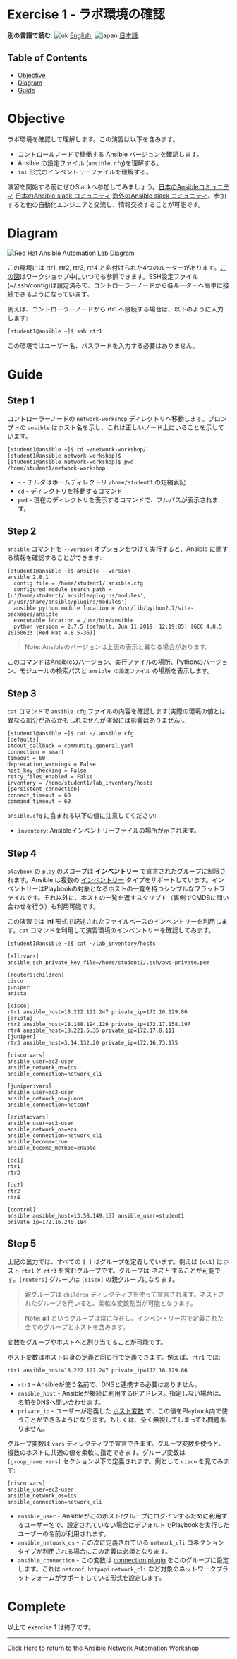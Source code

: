 # Exercise 1 - ラボ環境の確認

**別の言語で読む**: ![uk](../../../images/uk.png) [English](README.md),  ![japan](../../../images/japan.png) [日本語](README.ja.md).

## Table of Contents

- [Objective](#objective)
- [Diagram](#diagram)
- [Guide](#guide)

# Objective

ラボ環境を確認して理解します。この演習は以下を含みます。
- コントロールノードで稼働する Ansible バージョンを確認します。
- Ansible の設定ファイル (`ansible.cfg`)を理解する。
- `ini` 形式のインベントリーファイルを理解する。

演習を開始する前にぜひSlackへ参加してみましょう。[日本のAnsibleコミュニティ](https://ansible-users.connpass.com) [日本のAnsible slack コミュニティ](https://ansiblejp.slack.com/join/shared_invite/enQtNzQwNTEyNTc2Mjc3LTRmYzBkY2FhM2RhOGIzNjVhYTczMDdiODY0YWFiMjdmMGRkNGJiZDYzN2I4M2NjZDA5MjkxYzU3ZWQyMzFhYjU) [海外のAnsible slack コミュニティ](https://join.slack.com/t/ansiblenetwork/shared_invite/zt-3zeqmhhx-zuID9uJqbbpZ2KdVeTwvzw)。参加すると他の自動化エンジニアと交流し、情報交換することが可能です。

# Diagram

![Red Hat Ansible Automation Lab Diagram](../../../images/network_diagram.png)

この環境には rtr1, rtr2, rtr3, rtr4 と名付けられた4つのルーターがあります。[この図](../README.ja.md)はワークショップ中にいつでも参照できます。SSH設定ファイル (~/.ssh/config)は設定済みで、コントローラーノードから各ルーターへ簡単に接続できるようになっています。

例えば、コントローラーノードから rtr1 へ接続する場合は、以下のように入力します:

```bash
[student1@ansible ~]$ ssh rtr1
```

この環境ではユーザー名、パスワードを入力する必要はありません。

# Guide

## Step 1

コントローラーノードの `network-workshop` ディレクトリへ移動します。プロンプトの `ansible` はホスト名を示し、これは正しいノード上にいることを示しています。

```
[student1@ansible ~]$ cd ~/network-workshop/
[student1@ansible network-workshop]$
[student1@ansible network-workshop]$ pwd
/home/student1/network-workshop
```
 - `~` - チルダはホームディレクトリ `/home/student1` の短縮表記
 - `cd` - ディレクトリを移動するコマンド
 - `pwd` - 現在のディレクトリを表示するコマンドで、フルパスが表示されます。

## Step 2

`ansible` コマンドを `--version` オプションをつけて実行すると、Ansible に関する情報を確認することができます:

```
[student1@ansible ~]$ ansible --version
ansible 2.8.1
  config file = /home/student1/.ansible.cfg
  configured module search path = [u'/home/student1/.ansible/plugins/modules', u'/usr/share/ansible/plugins/modules']
  ansible python module location = /usr/lib/python2.7/site-packages/ansible
  executable location = /usr/bin/ansible
  python version = 2.7.5 (default, Jun 11 2019, 12:19:05) [GCC 4.8.5 20150623 (Red Hat 4.8.5-36)]
```

> Note: Ansibleのバージョンは上記の表示と異なる場合があります。

このコマンドはAnsibleのバージョン、実行ファイルの場所、Pythonのバージョン、モジュールの検索パスと `ansible の設定ファイル` の場所を表示します。

## Step 3

`cat` コマンドで `ansible.cfg` ファイルの内容を確認します(実際の環境の値とは異なる部分があるかもしれませんが演習には影響はありません)。

```
[student1@ansible ~]$ cat ~/.ansible.cfg
[defaults]
stdout_callback = community.general.yaml
connection = smart
timeout = 60
deprecation_warnings = False
host_key_checking = False
retry_files_enabled = False
inventory = /home/student1/lab_inventory/hosts
[persistent_connection]
connect_timeout = 60
command_timeout = 60
```

`ansible.cfg` に含まれる以下の値に注意してください:

 - `inventory`: Ansibleインベントリーファイルの場所が示されます。

## Step 4

`playbook` の `play` のスコープは **インベントリー** で宣言されたグループに制限されます。Ansible は複数の [インベントリー](http://docs.ansible.com/ansible/latest/intro_inventory.html) タイプをサポートしています。インベントリーはPlaybookの対象となるホストの一覧を持つシンプルなフラットファイルです。それ以外に、ホストの一覧を返すスクリプト（裏側でCMDBに問い合わせを行う）も利用可能です。

この演習では **ini** 形式で記述されたファイルベースのインベントリーを利用します。`cat` コマンドを利用して演習環境のインベントリーを確認してみます。

```bash
[student1@ansible ~]$ cat ~/lab_inventory/hosts
```

```
[all:vars]
ansible_ssh_private_key_file=/home/student1/.ssh/aws-private.pem

[routers:children]
cisco
juniper
arista

[cisco]
rtr1 ansible_host=18.222.121.247 private_ip=172.16.129.86
[arista]
rtr2 ansible_host=18.188.194.126 private_ip=172.17.158.197
rtr4 ansible_host=18.221.5.35 private_ip=172.17.8.111
[juniper]
rtr3 ansible_host=3.14.132.20 private_ip=172.16.73.175

[cisco:vars]
ansible_user=ec2-user
ansible_network_os=ios
ansible_connection=network_cli

[juniper:vars]
ansible_user=ec2-user
ansible_network_os=junos
ansible_connection=netconf

[arista:vars]
ansible_user=ec2-user
ansible_network_os=eos
ansible_connection=network_cli
ansible_become=true
ansible_become_method=enable

[dc1]
rtr1
rtr3

[dc2]
rtr2
rtr4

[control]
ansible ansible_host=13.58.149.157 ansible_user=student1 private_ip=172.16.240.184
```

## Step 5

上記の出力では、すべての `[ ]` はグループを定義しています。例えば `[dc1]` はホスト `rtr1` と `rtr3` を含むグループです。グループは _ネスト_ することが可能です。`[routers]` グループは `[cisco]` の親グループになります。

> 親グループは `children` ディレクティブを使って宣言されます。ネストされたグループを用いると、柔軟な変数割当が可能となります。


> Note: **all** というグループは常に存在し、インベントリー内で定義された全てのグループとホストを含みます。


変数をグループやホストへと割り当てることが可能です。

ホスト変数はホスト自身の定義と同じ行で定義できます。例えば、`rtr1` では:

```
rtr1 ansible_host=18.222.121.247 private_ip=172.16.129.86
```

 - `rtr1` - Ansibleが使う名前で、DNSと連携する必要はありません。
 - `ansible_host` - Ansibleが接続に利用するIPアドレス。指定しない場合は、名前をDNSへ問い合わせます。
 - `private_ip` - ユーザーが定義した [ホスト変数](http://docs.ansible.com/ansible/latest/intro_inventory.html#host-variables) で、この値をPlaybook内で使うことができるようになります。もしくは、全く無視してしまっても問題ありません。

グループ変数は `vars` ディレクティブで宣言できます。グループ変数を使うと、複数のホストに共通の値を柔軟に指定できます。グループ変数は `[group_name:vars]` セクション以下で定義されます。例として `cisco` を見てみます:

```
[cisco:vars]
ansible_user=ec2-user
ansible_network_os=ios
ansible_connection=network_cli
```

 - `ansible_user` - Ansibleがこのホスト/グループにログインするために利用するユーザー名で、設定されていない場合はデフォルトでPlaybookを実行したユーザーの名前が利用されます。
 - `ansible_network_os` - この次に定義されている `network_cli` コネクションタイプが利用される場合にこの定義は必須となります。
 - `ansible_connection` - この変数は [connection plugin](https://docs.ansible.com/ansible/latest/plugins/connection.html) をこのグループに設定します。これは `netconf`, `httpapi` `network_cli` など対象のネットワークプラットフォームがサポートしている形式を設定します。


# Complete

以上で exercise 1 は終了です。

---
[Click Here to return to the Ansible Network Automation Workshop](../README.ja.md)
